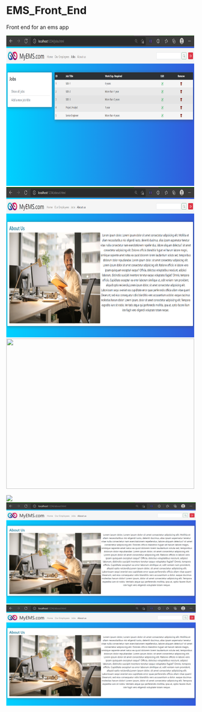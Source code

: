 # EMS_Front_End
Front end for an ems app

<img src= "images/Capture.PNG" height = "400" width = "500">
<img src= "images/Capture2.PNG" height = "400" width = "500">
<img src= "images/Captur3.PNG" height = "400" width = "500">


![](images/Captue.PNG)
![](images/Capture2.PNG)
![](images/Capture2.PNG)

